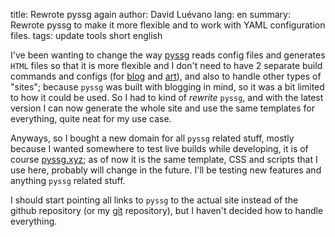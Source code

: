 title: Rewrote pyssg again
author: David Luévano
lang: en
summary: Rewrote pyssg to make it more flexible and to work with YAML configuration files.
tags: update
    tools
	short
	english

I've been wanting to change the way [pyssg](https://github.com/luevano/pyssg) reads config files and generates `HTML` files so that it is more flexible and I don't need to have 2 separate build commands and configs (for [blog](https://blog.luevano.xyz) and [art](https://art.luevano.xyz)), and also to handle other types of "sites"; because `pyssg` was built with blogging in mind, so it was a bit limited to how it could be used. So I had to kind of *rewrite* `pyssg`, and with the latest version I can now generate the whole site and use the same templates for everything, quite neat for my use case.

Anyways, so I bought a new domain for all `pyssg` related stuff, mostly because I wanted somewhere to test live builds while developing, it is of course [pyssg.xyz](https://pyssg.xyz); as of now it is the same template, CSS and scripts that I use here, probably will change in the future. I'll be testing new features and anything `pyssg` related stuff.

I should start pointing all links to `pyssg` to the actual site instead of the github repository (or my [git](https://git.luevano.xyz) repository), but I haven't decided how to handle everything.